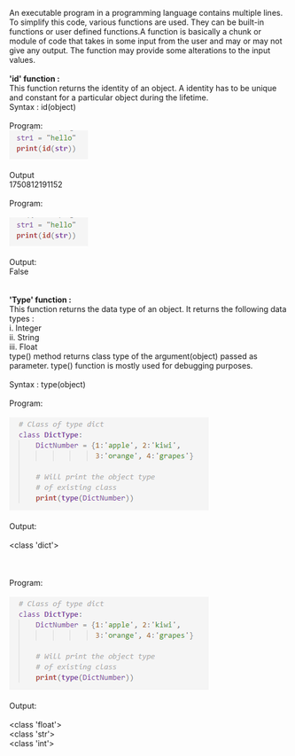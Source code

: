 An executable program in a programming language contains multiple lines. To simplify this code, various functions are used.
They can be built-in functions or user defined functions.A function is basically a chunk or module of code that takes in some input from the user and may or may not give any output. The function may provide some alterations to the input values.<br><br>
<b> 'id' function :</b><br>
This function returns the identity of an object. A identity has to be unique and constant for a particular object during the lifetime.<br>
Syntax : id(object)<br><br>
Program:<br>
<img src="images/img1.PNG"><br><br>
Output<br>
1750812191152<br><br>
Program:<br><br>
<img src="images/img1.PNG"><br><br>
Output:<br>
False<br><br>
<br>
<b> 'Type' function :</b><br>
 This function returns the data type of an object. It returns the following data types :<br>
i. Integer<br>
ii. String<br>
iii. Float<br>
type() method returns class type of the argument(object) passed as parameter. type() function is mostly used for debugging purposes.<br><br>
Syntax : type(object)<br><br>
Program:<br><br>
<img src="images/img3.PNG"><br><br>
Output:<br><br>
<class 'dict'><br><br>
<br><br>
Program:<br><br>
<img src="images/img3.PNG"><br><br>
Output:<br><br>
<class 'float'><br>
<class 'str'><br>
<class 'int'>



